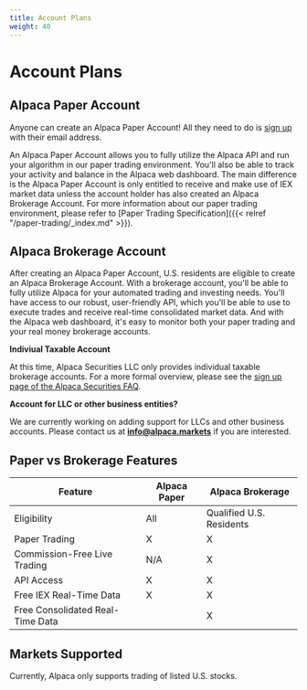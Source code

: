 ```yaml
---
title: Account Plans
weight: 40
---
```


# Account Plans

## Alpaca Paper Account

Anyone can create an Alpaca Paper Account! All they need to do is [sign up](https://app.alpaca.markets/signup) with
their email address. 

An Alpaca Paper Account allows you to fully utilize the Alpaca API and run your algorithm in our paper trading 
environment. You'll also be able to track your activity and balance in the Alpaca web dashboard. The main difference 
is the Alpaca Paper Account is only entitled to receive and make use of IEX market data unless the account holder has
also created an Alpaca Brokerage Account. For more information about our paper
trading environment, please refer to [Paper Trading Specification]({{< relref "/paper-trading/_index.md" >}}).

## Alpaca Brokerage Account

After creating an Alpaca Paper Account, U.S. residents are eligible to create an Alpaca Brokerage Account. With a brokerage 
account, you'll be able to fully utilize Alpaca for your automated trading and investing needs. You'll have access to our 
robust, user-friendly API, which you'll be able to use to execute trades and receive real-time consolidated market data. 
And with the Alpaca web dashboard, it's easy to monitor both your paper trading and your real money brokerage accounts.

**Indiviual Taxable Account**

At this time, Alpaca Securities LLC only provides individual taxable brokerage accounts.
For a more formal overview, please see the [sign up page of the Alpaca Securities FAQ](https://support.alpaca.markets/hc/en-us/sections/360001817852-Account-Sign-Up).

**Account for LLC or other business entities?**

We are currently working on adding support for LLCs and other business accounts. Please contact us at 
**info@alpaca.markets** if you are interested.

## Paper vs Brokerage Features

|Feature|Alpaca Paper|Alpaca Brokerage|
|---|---|---|
|Eligibility|All|Qualified U.S. Residents|
|Paper Trading|X|X|
|Commission-Free Live Trading|N/A|X|
|API Access|X|X|
|Free IEX Real-Time Data|X|X|
|Free Consolidated Real-Time Data| |X|

## Markets Supported

Currently, Alpaca only supports trading of listed U.S. stocks.
